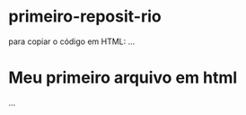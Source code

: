 # primeiro-reposit-rio

para copiar o código em HTML:
...
<html>
  <h1>Meu primeiro arquivo em html</h1>
</html>
...
